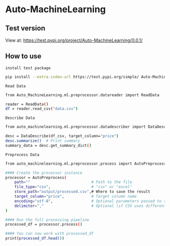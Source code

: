 # Auto-MachineLearning 


## Test version
View at:
https://test.pypi.org/project/Auto-MachineLearning/0.0.1/


## How to use 


`install test package`

```bash
pip install --extra-index-url https://test.pypi.org/simple/ Auto-MachineLearning
```

`Read Data`

```bash
from Auto_MachineLearning.ml.preprocessor.datareader import ReadData

reader = ReadData()
df = reader.read_csv("data.csv")
```

`Describe Data`

```bash
from auto_machinelearning.ml.preprocessor.datadescriber import DataDescribe

desc = DataDescribe(df_csv, target_column="price")
desc.summarize()  # Print summary
summary_data = desc.get_summary_dict()
```

`Preprocess Data`
```bash
from auto_machinelearning.ml.preprocessor.process import AutoPreprocess

#### Create the processor instance
processor = AutoPreprocess(
    path=""                           # Path to the file
    file_type="csv",                  # "csv" or "excel"
    store_path="output/processed.csv",# Where to save the result
    target_column="price",            # Target column name
    encoding="utf-8",                 # Optional parameters passed to read_csv
    delimiter=","                     # Optional (if CSV uses different delimiter)
)

#### Run the full processing pipeline
processed_df = processor.process()

#### You can now work with processed_df
print(processed_df.head())
```